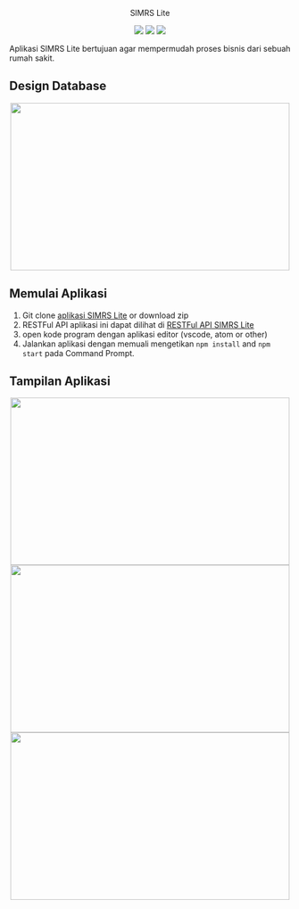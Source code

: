 <p align="center"> 
	SIMRS Lite
</p>

<p align="center">
<img src="https://img.shields.io/badge/react-16.10.2-blue">
<img src="https://img.shields.io/badge/react_dom-16.10.2-yellow">
<img src="https://img.shields.io/badge/antd-3.26.0-purple">
</p>

Aplikasi SIMRS Lite bertujuan agar mempermudah proses bisnis dari sebuah rumah sakit. 

## Design Database
<p align="center">
  <img width="500" height="300" src="https://user-images.githubusercontent.com/29118699/72728583-4b38e180-3bc0-11ea-9cb6-bd3fcd739d01.PNG">
</p>

## Memulai Aplikasi
 1. Git clone [aplikasi SIMRS Lite](https://github.com/nithahuwaida/SIMRS-Lite-Frontend.git) or download zip
 2. RESTFul API aplikasi ini dapat dilihat di [RESTFul API SIMRS Lite](https://github.com/nithahuwaida/SIMRS-Lite-Backend.git)
 2. open kode program dengan aplikasi editor (vscode, atom or other)
 3. Jalankan aplikasi dengan memuali mengetikan ``npm install`` and ``npm start`` pada Command Prompt.

## Tampilan Aplikasi
<p align="center">
  <img width="500" height="300" src="https://user-images.githubusercontent.com/29118699/73594758-d5c7fc00-4543-11ea-8ff5-5b7f1bf090ad.PNG">
  <img width="500" height="300" src="https://user-images.githubusercontent.com/29118699/73594759-d6609280-4543-11ea-91e4-ccebe9946a55.PNG">
  <img width="500" height="300" src="https://user-images.githubusercontent.com/29118699/73594760-d6609280-4543-11ea-8aa8-f9d0e350056e.PNG">
</p>